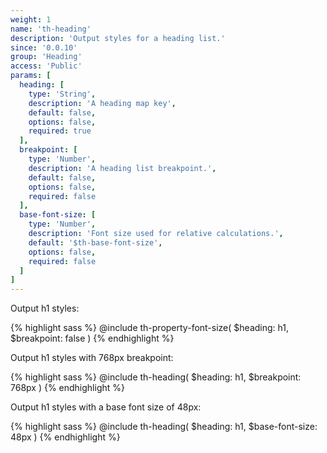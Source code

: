 ```yaml
---
weight: 1
name: 'th-heading'
description: 'Output styles for a heading list.'
since: '0.0.10'
group: 'Heading'
access: 'Public'
params: [
  heading: [
    type: 'String',
    description: 'A heading map key',
    default: false,
    options: false,
    required: true
  ],
  breakpoint: [
    type: 'Number',
    description: 'A heading list breakpoint.',
    default: false,
    options: false,
    required: false
  ],
  base-font-size: [
    type: 'Number',
    description: 'Font size used for relative calculations.',
    default: '$th-base-font-size',
    options: false,
    required: false
  ]
]
---
```

Output h1 styles:

{% highlight sass %}
@include th-property-font-size(
  $heading: h1,
  $breakpoint: false
)
{% endhighlight %}

Output h1 styles with 768px breakpoint:

{% highlight sass %}
@include th-heading(
  $heading: h1,
  $breakpoint: 768px
)
{% endhighlight %}

Output h1 styles with a base font size of 48px:

{% highlight sass %}
@include th-heading(
  $heading: h1,
  $base-font-size: 48px
)
{% endhighlight %}